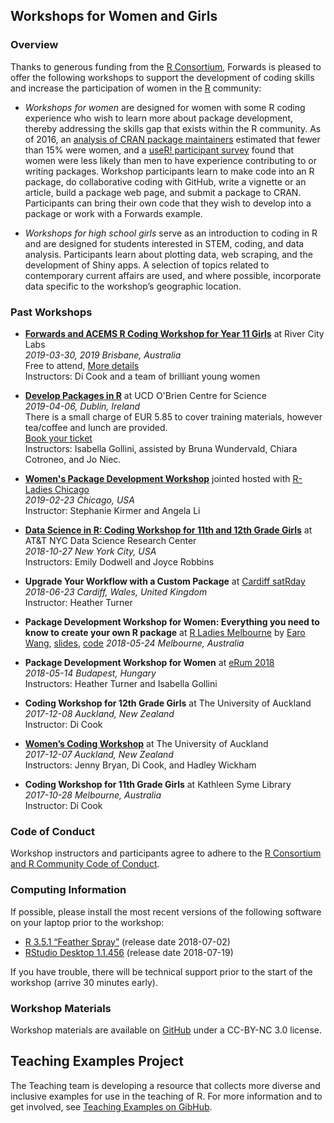 Workshops for Women and Girls
------

### Overview

Thanks to generous funding from the [R Consortium](https://www.r-consortium.org/), Forwards is pleased to offer the following workshops to support the development of coding skills and increase the participation of women in the [R](https://www.r-project.org/) community:

- *Workshops for women* are designed for women with some R coding experience who wish to learn more about package development, thereby addressing the skills gap that exists within the R community.  As of 2016, an [analysis of CRAN package maintainers](https://forwards.github.io/data/) estimated that fewer than 15% were women, and a [useR! participant survey]( https://forwards.github.io/blog/2017/03/11/users-relationship-with-r/) found that women were less likely than men to have experience contributing to or writing packages.  Workshop participants learn to make code into an R package, do collaborative coding with GitHub, write a vignette or an article, build a package web page, and submit a package to CRAN.  Participants can bring their own code that they wish to develop into a package or work with a Forwards example.

- *Workshops for high school girls* serve as an introduction to coding in R and are designed for students interested in STEM, coding, and data analysis.  Participants learn about plotting data, web scraping, and the development of Shiny apps.  A selection of topics related to contemporary current affairs are used, and where possible, incorporate data specific to the workshop’s geographic location.

### Past Workshops

- [**Forwards and ACEMS R Coding Workshop for Year 11 Girls**](brisbane/) at River City Labs  
*2019-03-30, 2019 Brisbane, Australia*  
Free to attend,  [More details](http://bit.ly/Brissy_girls_coding)  
Instructors: Di Cook and a team of brilliant young women 

- [**Develop Packages in R**](https://www.eventbrite.ie/e/develop-packages-in-r-workshop-for-r-users-who-identify-as-female-tickets-59353553075) at UCD O'Brien Centre for Science  
*2019-04-06, Dublin, Ireland*  
There is a small charge of EUR 5.85 to cover training materials, however tea/coffee and lunch are provided.  
[Book your ticket](https://www.eventbrite.ie/e/develop-packages-in-r-workshop-for-r-users-who-identify-as-female-tickets-59353553075)  
Instructors: Isabella Gollini, assisted by Bruna Wundervald, Chiara Cotroneo, and Jo Niec.

- [**Women's Package Development Workshop**](chicago/) jointed hosted with [R-Ladies Chicago](https://rladieschicago.org)  
*2019-02-23 Chicago, USA*  
Instructor: Stephanie Kirmer and Angela Li

- [**Data Science in R: Coding Workshop for 11th and 12th Grade Girls**](nyc/) at AT&T NYC Data Science Research Center  
*2018-10-27 New York City, USA*  
Instructors: Emily Dodwell and Joyce Robbins

- **Upgrade Your Workflow with a Custom Package** at [Cardiff satRday](https://cardiff2018.satrdays.org/)  
*2018-06-23 Cardiff, Wales, United Kingdom*  
Instructor: Heather Turner  

- **Package Development Workshop for Women: Everything you need to know to create your own R package**  at [R Ladies Melbourne](https://www.meetup.com/en-AU/R-Ladies-Melbourne/events/250196006/) by [Earo Wang](https://earo.me), [slides]( http://slides.earo.me/rladies-pkg/#1), [code](https://github.com/earowang/rladies-pkg)
*2018-05-24 Melbourne, Australia*

- **Package Development Workshop for Women** at [eRum 2018](https://2018.erum.io/#talk-2-307)  
*2018-05-14 Budapest, Hungary*  
Instructors: Heather Turner and Isabella Gollini

- **Coding Workshop for 12th Grade Girls** at The University of Auckland  
*2017-12-08 Auckland, New Zealand*  
Instructor: Di Cook

- [**Women’s Coding Workshop**](https://www.eventbrite.com.au/e/forwards-workshop-for-women-in-auckland-tickets-38425568911#) at The University of Auckland  
*2017-12-07 Auckland, New Zealand*  
Instructors: Jenny Bryan, Di Cook, and Hadley Wickham

- **Coding Workshop for 11th Grade Girls** at Kathleen Syme Library  
*2017-10-28 Melbourne, Australia*  
Instructor: Di Cook

### Code of Conduct

Workshop instructors and participants agree to adhere to the [R Consortium and R Community Code of Conduct](https://wiki.r-consortium.org/view/R_Consortium_and_the_R_Community_Code_of_Conduct).

### Computing Information

If possible, please install the most recent versions of the following software on your laptop prior to the workshop:

- [R 3.5.1 “Feather Spray”](https://cran.r-project.org/) (release date 2018-07-02)
- [RStudio Desktop 1.1.456](https://www.rstudio.com/products/rstudio/download/#download) (release date 2018-07-19) 

If you have trouble, there will be technical support prior to the start of the workshop (arrive 30 minutes early).

### Workshop Materials
Workshop materials are available on [GitHub](https://github.com/forwards/workshops) under a CC-BY-NC 3.0 license.

Teaching Examples Project
------
The Teaching team is developing a resource that collects more diverse and inclusive examples for use in the teaching of R.  For more information and to get involved, see [Teaching Examples on GibHub](https://github.com/forwards/teaching_examples).

